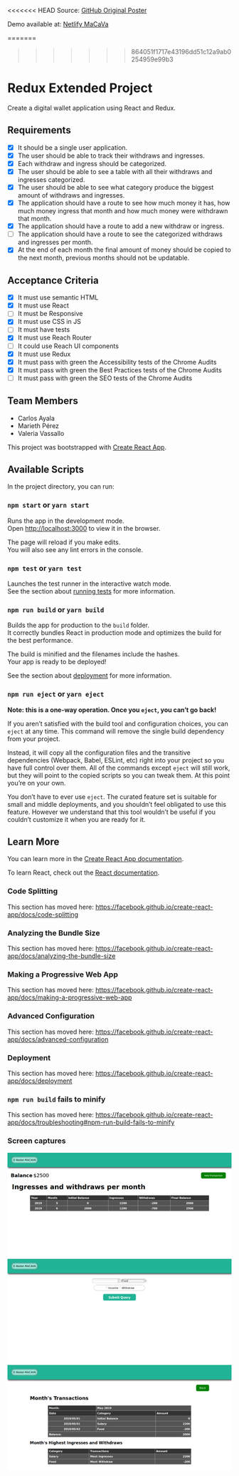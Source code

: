 <<<<<<< HEAD
Source: [GitHub Original Poster](https://github.com/codeableorg/react-digital-wallet-macava)

Demo available at: [Netlify MaCaVa](https://sad-northcutt-a362e1.netlify.com/)

=======
>>>>>>> 864051f1717e43196dd51c12a9ab0254959e99b3
# Redux Extended Project

Create a digital wallet application using React and Redux.

## Requirements

- [x] It should be a single user application.
- [x] The user should be able to track their withdraws and ingresses.
- [x] Each withdraw and ingress should be categorized.
- [x] The user should be able to see a table with all their withdraws and ingresses categorized.
- [x] The user should be able to see what category produce the biggest amount of withdraws and ingresses.
- [x] The application should have a route to see how much money it has, how much money ingress that month and how much money were withdrawn that month.
- [x] The application should have a route to add a new withdraw or ingress.
- [ ] The application should have a route to see the categorized withdraws and ingresses per month.
- [x] At the end of each month the final amount of money should be copied to the next month, previous months should not be updatable.

## Acceptance Criteria

- [x] It must use semantic HTML
- [x] It must use React
- [ ] It must be Responsive
- [x] It must use CSS in JS
- [ ] It must have tests
- [x] It must use Reach Router
- [ ] It could use Reach UI components
- [x] It must use Redux
- [x] It must pass with green the Accessibility tests of the Chrome Audits
- [x] It must pass with green the Best Practices tests of the Chrome Audits
- [ ] It must pass with green the SEO tests of the Chrome Audits

## Team Members

- Carlos Ayala
- Marieth Pérez
- Valeria Vassallo

This project was bootstrapped with [Create React App](https://github.com/facebook/create-react-app).

## Available Scripts

In the project directory, you can run:

### `npm start` or `yarn start`

Runs the app in the development mode.<br>
Open [http://localhost:3000](http://localhost:3000) to view it in the browser.

The page will reload if you make edits.<br>
You will also see any lint errors in the console.

### `npm test` or `yarn test`

Launches the test runner in the interactive watch mode.<br>
See the section about [running tests](https://facebook.github.io/create-react-app/docs/running-tests) for more information.

### `npm run build` or `yarn build`

Builds the app for production to the `build` folder.<br>
It correctly bundles React in production mode and optimizes the build for the best performance.

The build is minified and the filenames include the hashes.<br>
Your app is ready to be deployed!

See the section about [deployment](https://facebook.github.io/create-react-app/docs/deployment) for more information.

### `npm run eject` or `yarn eject`

**Note: this is a one-way operation. Once you `eject`, you can’t go back!**

If you aren’t satisfied with the build tool and configuration choices, you can `eject` at any time. This command will remove the single build dependency from your project.

Instead, it will copy all the configuration files and the transitive dependencies (Webpack, Babel, ESLint, etc) right into your project so you have full control over them. All of the commands except `eject` will still work, but they will point to the copied scripts so you can tweak them. At this point you’re on your own.

You don’t have to ever use `eject`. The curated feature set is suitable for small and middle deployments, and you shouldn’t feel obligated to use this feature. However we understand that this tool wouldn’t be useful if you couldn’t customize it when you are ready for it.

## Learn More

You can learn more in the [Create React App documentation](https://facebook.github.io/create-react-app/docs/getting-started).

To learn React, check out the [React documentation](https://reactjs.org/).

### Code Splitting

This section has moved here: https://facebook.github.io/create-react-app/docs/code-splitting

### Analyzing the Bundle Size

This section has moved here: https://facebook.github.io/create-react-app/docs/analyzing-the-bundle-size

### Making a Progressive Web App

This section has moved here: https://facebook.github.io/create-react-app/docs/making-a-progressive-web-app

### Advanced Configuration

This section has moved here: https://facebook.github.io/create-react-app/docs/advanced-configuration

### Deployment

This section has moved here: https://facebook.github.io/create-react-app/docs/deployment

### `npm run build` fails to minify

This section has moved here: https://facebook.github.io/create-react-app/docs/troubleshooting#npm-run-build-fails-to-minify

### Screen captures

![Main screen](images/pic01.png)
![new transaction](images/pic02.png)
![Month detail](images/pic03.png)
